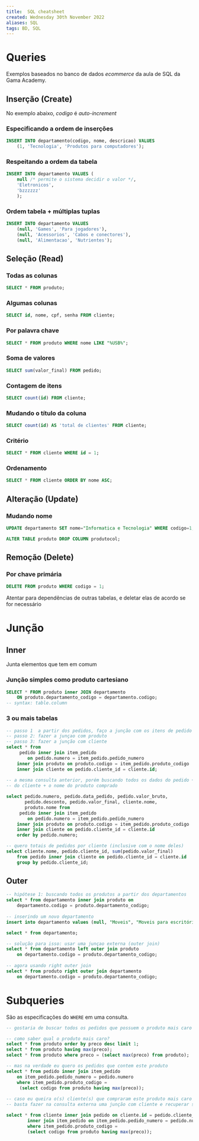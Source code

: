 ```yaml
---
title:  SQL cheatsheet
created: Wednesday 30th November 2022
aliases: SQL
tags: BD, SQL
---
```

# Queries
Exemplos baseados no banco de dados *ecommerce* da aula de SQL da Gama Academy. 

## Inserção (Create)
No exemplo abaixo, *codigo* é *auto-increment*
### Especificando a ordem de inserções
```SQL
INSERT INTO departamento(codigo, nome, descricao) VALUES
	(1, 'Tecnologia', 'Produtos para computadores');
```

### Respeitando a ordem da tabela
```SQL
INSERT INTO departamento VALUES (
	null /* permite o sistema decidir o valor */, 
	'Eletronicos', 
	'bzzzzzz'
	);
```

### Ordem tabela + múltiplas tuplas
```SQL
INSERT INTO departamento VALUES
	(null, 'Games', 'Para jogadores'),
	(null, 'Acessorios', 'Cabos e conectores'),
	(null, 'Alimentacao', 'Nutrientes');
```

## Seleção (Read)
### Todas as colunas
```SQL
SELECT * FROM produto;
```

### Algumas colunas
```SQL
SELECT id, nome, cpf, senha FROM cliente;
```

### Por palavra chave
```SQL
SELECT * FROM produto WHERE nome LIKE "%USB%";
```

### Soma de valores
```SQL
SELECT sum(valor_final) FROM pedido;
```

### Contagem de itens
```SQL
SELECT count(id) FROM cliente;
```
### Mudando o título da coluna
```SQL
SELECT count(id) AS 'total de clientes' FROM cliente;
```

### Critério
```SQL
SELECT * FROM cliente WHERE id = 1;
```

### Ordenamento
```SQL
SELECT * FROM cliente ORDER BY nome ASC;
```

## Alteração (Update)
### Mudando nome
```SQL
UPDATE departamento SET nome="Informatica e Tecnologia" WHERE codigo=1;
```


```SQL
ALTER TABLE produto DROP COLUMN produtocol;
```

## Remoção (Delete)
### Por chave primária
```SQL
DELETE FROM produto WHERE codigo = 1;
```
Atentar para dependências de outras tabelas, e deletar elas de acordo se for necessário

# Junção
## Inner
Junta elementos que tem em comum
###  Junção simples como produto cartesiano
```SQL
SELECT * FROM produto inner JOIN departamento
	ON produto.departamento_codigo = departamento.codigo;
-- syntax: table.column
```

### 3 ou mais tabelas
```SQL
-- passo 1  a partir dos pedidos, faço a junção com os itens de pedido
-- passo 2: fazer a junçao com produto
-- passo 3: fazer a junção com cliente
select * from 
     pedido inner join item_pedido 
		on pedido.numero = item_pedido.pedido_numero
	inner join produto on produto.codigo = item_pedido.produto_codigo
    inner join cliente on pedido.cliente_id = cliente.id;
    
-- a mesma consulta anterior, porém buscando todos os dados do pedido + nome
-- do cliente + o nome do produto comprado

select pedido.numero, pedido.data_pedido, pedido.valor_bruto,
       pedido.desconto, pedido.valor_final, cliente.nome,
       produto.nome from 
     pedido inner join item_pedido 
		on pedido.numero = item_pedido.pedido_numero
	inner join produto on produto.codigo = item_pedido.produto_codigo
    inner join cliente on pedido.cliente_id = cliente.id
    order by pedido.numero;

-- quero totais de pedidos por cliente (inclusive com o nome deles)
select cliente.nome, pedido.cliente_id, sum(pedido.valor_final)
    from pedido inner join cliente on pedido.cliente_id = cliente.id
    group by pedido.cliente_id;
```

## Outer
```sql
-- hipótese 1: buscando todos os produtos a partir dos departamentos
select * from departamento inner join produto on
	departamento.codigo = produto.departamento_codigo;
    
-- inserindo um novo departamento
insert into departamento values (null, "Moveis", "Moveis para escritórios e gamers de todas as idades");

select * from departamento;

-- solução para isso: usar uma junçao externa (outer join)
select * from departamento left outer join produto
	on departamento.codigo = produto.departamento_codigo;
    
-- agora usando right outer join
select * from produto right outer join departamento
	on departamento.codigo = produto.departamento_codigo;
```

# Subqueries
São as especificações do `WHERE` em uma consulta.

```sql
-- gostaria de buscar todos os pedidos que possuem o produto mais caro neles

-- como saber qual o produto mais caro?
select * from produto order by preco desc limit 1;
select * from produto having max(preco);
select * from produto where preco = (select max(preco) from produto);

-- mas na verdade eu quero os pedidos que contem este produto
select * from pedido inner join item_pedido
	on item_pedido.pedido_numero = pedido.numero
	where item_pedido.produto_codigo = 
     (select codigo from produto having max(preco));
     
-- caso eu queira o(s) cliente(s) que compraram este produto mais caro 
-- basta fazer na consulta externa uma junção com cliente e recuperar seu nome

select * from cliente inner join pedido on cliente.id = pedido.cliente_id
		inner join item_pedido on item_pedido.pedido_numero = pedido.numero
        where item_pedido.produto_codigo = 
        (select codigo from produto having max(preco));
```